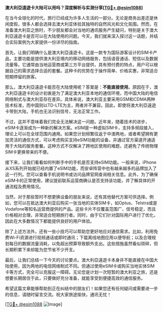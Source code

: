 **澳大利亞遠遊卡大陆可以用吗？深度解析与实测分享[[TG💪+ @esim1088](https://t.me/s/esim1088)]**

在当今全球化的时代，旅行已经成为许多人生活的一部分。无论是商务出差还是休闲度假，很多人都会选择去澳大利亚体验其独特的自然风光和文化氛围。然而，在准备澳大利亚之旅时，不少朋友都会对当地的通讯服务产生疑问，特别是关于澳大利亞遠遊卡是否可以在大陆使用的问题。今天，我们就来深入探讨这一话题，并结合实际案例为大家提供一份详尽的指南。

首先，让我们明确什么是澳大利亞遠遊卡。这是一款专为国际游客设计的SIM卡产品，主要功能是提供澳大利亚境内的移动网络服务，包括语音通话、短信以及数据流量等。它通常由当地运营商或第三方平台提供，具有预付费的特点，用户可以根据自己的需求选择合适的套餐。这种卡的优势在于操作简单、价格实惠，非常适合短期停留的旅客。

那么，澳大利亞遠遊卡能否在大陆使用呢？答案是：**不能直接使用**。原因在于，澳大利亞遠遊卡的设计初衷是为了满足澳大利亚本地的通信环境，而中国大陆的电信网络制式与澳大利亚存在差异。具体来说，澳大利亚主要采用GSM和CDMA两种技术标准，而中国则以TD-LTE为主，两者并不兼容。因此，即使将澳大利亞遠遊卡带到大陆，手机也无法识别信号，无法正常工作。

不过，这并不意味着我们完全无法解决这一问题。近年来，随着技术的进步，eSIM卡逐渐成为一种新的解决方案。eSIM是一种虚拟SIM卡，支持多频段接入，理论上可以在全球范围内通用。如果您计划频繁往返于中澳两地，或者希望拥有更加灵活的通信方式，可以考虑购买支持eSIM功能的设备，并通过官方渠道开通适用于大陆的服务套餐。这种方式不仅解决了跨地区使用的难题，还避免了传统物理SIM卡更换带来的不便。

接下来，让我们看看如何判断手中的手机是否支持eSIM功能。一般来说，iPhone从XS系列开始就已经内置了eSIM功能，而安卓阵营中也有越来越多的品牌加入了这一行列。您可以查看手机说明书或访问品牌官网查询相关信息。此外，为了确保eSIM卡的正常使用，建议提前联系运营商确认是否支持该功能，并了解具体的开通流程及费用情况。

当然，对于那些暂时不想更换设备的朋友来说，还有其他替代方案可供选择。例如，您可以在抵达澳大利亚后购买一张当地的实体SIM卡，如Optus、Telstra或是Vodafone等知名运营商提供的产品。这些卡片不仅覆盖范围广、信号稳定，而且价格相对合理，非常适合短期旅行者。同时，由于它们针对国际用户进行了优化，因此在大多数情况下都能提供良好的用户体验。

除了上述方法外，还有一些小技巧可以帮助您更好地应对通信需求。比如，利用免费Wi-Fi资源进行视频通话或即时通讯；下载离线地图应用以便导航；以及合理规划每日的数据流量消耗，以免超出预算导致额外支出。这些措施虽然看似琐碎，但长期积累下来却能为您节省不少开支。

最后，让我们总结一下今天的讨论要点。澳大利亞遠遊卡本身并不能直接在中国大陆使用，因为两地的电信网络制式不同。但通过使用eSIM卡或购买当地实体SIM卡等方式，完全可以克服这一障碍。无论您是计划一次短暂的澳大利亚之旅，还是想要长期居住于此，只要做好充分准备，就能享受到便捷高效的通信服务。

希望这篇文章能够帮助到正在纠结中的朋友们！如果您还有任何疑问或需要进一步的信息，请随时留言交流。祝大家旅途愉快，通讯无忧！

[[TG💪+ @esim1088](https://t.me/s/esim1088) ![Image](https://i.postimg.cc/4NQfJmqS/Snipaste-2025-05-13-00-14-12.png)]